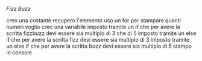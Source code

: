 *Fizz Buzz*

creo una costante 
recupero l'elemento
uso un for per stampare quanti numeri voglio
creo una variabile
imposto tramite un if che per avere la scritta fizzbuzz devi essere sia multiplo di 3 che di 5
imposto tramite un else if che per avere la scritta fizz devi essere sia multiplo di 3
imposto tramite un else if che per avere la scritta buzz devi essere sia multiplo di 5
stampo in console